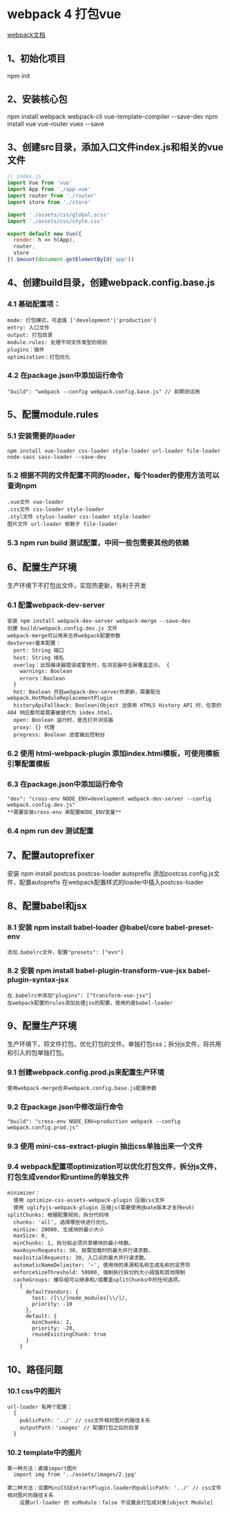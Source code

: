 # webpack 4 打包vue
 [webpack文档](https://webpack.docschina.org)

## 1、初始化项目
  npm init

## 2、安装核心包
  npm install webpack webpack-cli vue-template-compiler --save-dev
  npm install vue vue-router vuex --save

## 3、创建src目录，添加入口文件index.js和相关的vue文件
```javascript
// index.js
import Vue from 'vue'
import App from './app.vue'
import router from './router'
import store from './store'

import './assets/css/global.scss'
import './assets/css/style.css'

export default new Vue({
  render: h => h(App),
  router,
  store
}).$mount(document.getElementById('app'))
```

## 4、创建build目录，创建webpack.config.base.js
  ### 4.1 基础配置项：
    mode: 打包模式，可选值 ['development'|'production']
    entry: 入口文件
    output: 打包目录
    module.rules: 处理不同文件类型的规则
    plugins：插件
    optimization：打包优化
  ### 4.2 在package.json中添加运行命令
    "build": "webpack --config webpack.config.base.js" // 前期测试用

## 5、配置module.rules
  ### 5.1 安装需要的loader
    npm install vue-loader css-loader style-loader url-loader file-loader node-sass sass-loader --save-dev
  ### 5.2 根据不同的文件配置不同的loader，每个loader的使用方法可以查询npm
    .vue文件 vue-loader
    .css文件 css-loader style-loader
    .styl文件 stylus-loader css-loader style-loader
    图片文件 url-loader 依赖于 file-loader
  ### 5.3 npm run build 测试配置，中间一些包需要其他的依赖

## 6、配置生产环境
  生产环境下不打包出文件，实现热更新，有利于开发

  ### 6.1 配置webpack-dev-server
    安装 npm install webpack-dev-server webpack-merge --save-dev
    创建 build/webpack.config.dev.js 文件
    webpack-merge可以用来合并webpack配置参数
    devServer基本配置：
      port: String 端口
      host: String 域名
      overlay：出现编译器错误或警告时，在浏览器中全屏覆盖显示。 {
        warnings: Boolean
        errors：Boolean
      }
      hot: Boolean 开启webpack-dev-server热更新，需要配合 webpack.HotModuleReplacementPlugin
      historyApiFallback: Boolean|Object 当使用 HTML5 History API 时，任意的 404 响应都可能需要被替代为 index.html。
      open: Boolean 运行时，是否打开浏览器
      proxy: {} 代理
      progress: Boolean 进度输出控制台
  ### 6.2 使用 html-webpack-plugin 添加index.html模板，可使用模板引擎配置模板
  ### 6.3 在package.json中添加运行命令
    "dev": "cross-env NODE_ENV=development webpack-dev-server --config webpack.config.dev.js"
    **需要安装cross-env 来配置NODE_ENV变量**
  ### 6.4 npm run dev 测试配置

## 7、配置autoprefixer
  安装 npm install postcss postcss-loader autoprefix
    添加postcss.config.js文件，配置autoprefix
    在webpack配置样式的loader中插入postcss-loader

## 8、配置babel和jsx
  ### 8.1 安装 npm install babel-loader @babel/core babel-preset-env
    添加.babelrc文件，配置"presets": ["evn"]
  ### 8.2 安装 npm install babel-plugin-transform-vue-jsx babel-plugin-syntax-jsx
    在.babelrc中添加"plugins": ["transform-vue-jsx"]
    在webpack配置的rules添加处理jsx的配置，使用的是babel-loader

## 9、配置生产环境
  生产环境下，将文件打包，优化打包的文件。单独打包css；拆分js文件，将共用和引入的包单独打包。

  ### 9.1 创建webpack.config.prod.js来配置生产环境
    使用webpack-merge合并webpack.config.base.js配置参数
  ### 9.2 在package.json中修改运行命令
    "build": "cross-env NODE_ENV=production webpack --config webpack.config.prod.js"
  ### 9.3 使用 mini-css-extract-plugin 抽出css单独出来一个文件
  ### 9.4 webpack配置项optimization可以优化打包文件，拆分js文件，打包生成vendor和runtime的单独文件
    minimizer：
      使用 optimize-css-assets-webpack-plugin 压缩css文件
      使用 uglifyjs-webpack-plugin 压缩js(需要使用@bate版本才支持es6)
    splitChunks: 根据配置规则，拆分代码块
      chunks: 'all', 选择哪些块进行优化。
      minSize: 20000, 生成块的最小大小
      maxSize: 0,
      minChunks: 1, 拆分前必须共享模块的最小块数。
      maxAsyncRequests: 30, 按需加载时的最大并行请求数。
      maxInitialRequests: 30, 入口点的最大并行请求数。
      automaticNameDelimiter: '~', 使用块的来源和名称生成名称的定界符
      enforceSizeThreshold: 50000, 强制执行拆分的大小阈值和其他限制
      cacheGroups: 缓存组可以继承和/或覆盖splitChunks中的任何选项。
        {
          defaultVendors: {
            test: /[\\/]node_modules[\\/]/,
            priority: -10
          },
          default: {
            minChunks: 2,
            priority: -20,
            reuseExistingChunk: true
          }
        }

## 10、路径问题

  ### 10.1 css中的图片
    url-loader 有两个配置：
      {
        publicPath: '../' // css文件相对图片的路径关系
        outputPath：'images' // 配置打包之后的目录
      }
  ### 10.2 template中的图片
    第一种方法：直接import图片
      import img from '../assets/images/2.jpg'

    第二种方法：设置MiniCSSExtractPlugin.loader的publicPath: '../' // css文件相对图片的路径关系
        设置url-loader 的 esModule：false 不设置会打包成对象[object Module]